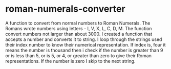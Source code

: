 # roman-numerals-converter
A function to convert from normal numbers to Roman Numerals. The Romans wrote numbers using letters - I, V, X, L, C, D, M. The function convert numbers not larger than about 3000.
I created a function that accepts a number and converts it to string. I loop through the strings used their index number to know their numerical representation. If index is, four it means the number is thousand then i check if the number is greater than 9 or is less than 5, or is 5, or 4, or greater than zero to give their Roman representations. If the number is zero I skip to the next string.
